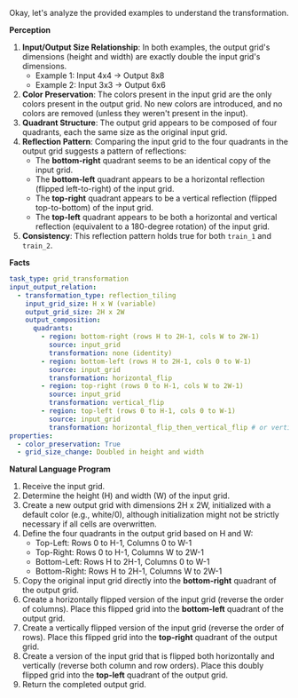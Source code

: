 Okay, let's analyze the provided examples to understand the transformation.

**Perception**

1.  **Input/Output Size Relationship**: In both examples, the output grid's dimensions (height and width) are exactly double the input grid's dimensions.
    *   Example 1: Input 4x4 -> Output 8x8
    *   Example 2: Input 3x3 -> Output 6x6
2.  **Color Preservation**: The colors present in the input grid are the only colors present in the output grid. No new colors are introduced, and no colors are removed (unless they weren't present in the input).
3.  **Quadrant Structure**: The output grid appears to be composed of four quadrants, each the same size as the original input grid.
4.  **Reflection Pattern**: Comparing the input grid to the four quadrants in the output grid suggests a pattern of reflections:
    *   The **bottom-right** quadrant seems to be an identical copy of the input grid.
    *   The **bottom-left** quadrant appears to be a horizontal reflection (flipped left-to-right) of the input grid.
    *   The **top-right** quadrant appears to be a vertical reflection (flipped top-to-bottom) of the input grid.
    *   The **top-left** quadrant appears to be both a horizontal and vertical reflection (equivalent to a 180-degree rotation) of the input grid.
5.  **Consistency**: This reflection pattern holds true for both `train_1` and `train_2`.

**Facts**


```yaml
task_type: grid_transformation
input_output_relation:
  - transformation_type: reflection_tiling
    input_grid_size: H x W (variable)
    output_grid_size: 2H x 2W
    output_composition:
      quadrants:
        - region: bottom-right (rows H to 2H-1, cols W to 2W-1)
          source: input_grid
          transformation: none (identity)
        - region: bottom-left (rows H to 2H-1, cols 0 to W-1)
          source: input_grid
          transformation: horizontal_flip
        - region: top-right (rows 0 to H-1, cols W to 2W-1)
          source: input_grid
          transformation: vertical_flip
        - region: top-left (rows 0 to H-1, cols 0 to W-1)
          source: input_grid
          transformation: horizontal_flip_then_vertical_flip # or vertical_then_horizontal
properties:
  - color_preservation: True
  - grid_size_change: Doubled in height and width
```


**Natural Language Program**

1.  Receive the input grid.
2.  Determine the height (H) and width (W) of the input grid.
3.  Create a new output grid with dimensions 2H x 2W, initialized with a default color (e.g., white/0), although initialization might not be strictly necessary if all cells are overwritten.
4.  Define the four quadrants in the output grid based on H and W:
    *   Top-Left: Rows 0 to H-1, Columns 0 to W-1
    *   Top-Right: Rows 0 to H-1, Columns W to 2W-1
    *   Bottom-Left: Rows H to 2H-1, Columns 0 to W-1
    *   Bottom-Right: Rows H to 2H-1, Columns W to 2W-1
5.  Copy the original input grid directly into the **bottom-right** quadrant of the output grid.
6.  Create a horizontally flipped version of the input grid (reverse the order of columns). Place this flipped grid into the **bottom-left** quadrant of the output grid.
7.  Create a vertically flipped version of the input grid (reverse the order of rows). Place this flipped grid into the **top-right** quadrant of the output grid.
8.  Create a version of the input grid that is flipped both horizontally and vertically (reverse both column and row orders). Place this doubly flipped grid into the **top-left** quadrant of the output grid.
9.  Return the completed output grid.
